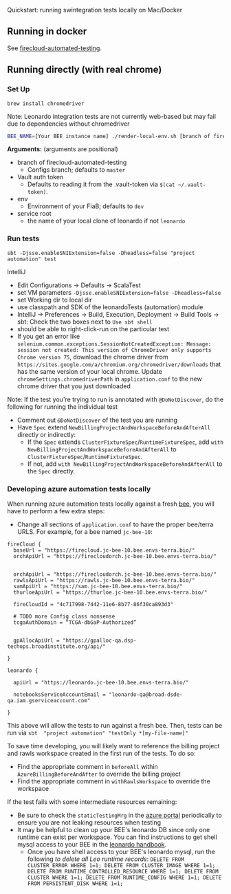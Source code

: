 Quickstart: running swintegration tests locally on Mac/Docker 

## Running in docker

See [firecloud-automated-testing](https://github.com/broadinstitute/firecloud-automated-testing).


## Running directly (with real chrome)

### Set Up

```
brew install chromedriver
```

Note: Leonardo integration tests are not currently web-based but may fail due to dependencies without chromedriver

```bash
BEE_NAME=[Your BEE instance name] ./render-local-env.sh [branch of firecloud-automated-testing] [vault token] [env] [service root]
```

**Arguments:** (arguments are positional)

* branch of firecloud-automated-testing
    * Configs branch; defaults to `master`
* Vault auth token
	* Defaults to reading it from the .vault-token via `$(cat ~/.vault-token)`.
* env
	* Environment of your FiaB; defaults to `dev`
* service root
    * the name of your local clone of leonardo if not `leonardo`
	
### Run tests

`sbt -Djsse.enableSNIExtension=false -Dheadless=false "project automation" test`

IntelliJ
- Edit Configurations -> Defaults -> ScalaTest
- set VM parameters `-Djsse.enableSNIExtension=false -Dheadless=false`
- set Working dir to local dir
- use classpath and SDK of the leonardoTests (automation) module
- IntelliJ -> Preferences -> Build, Execution, Deployment -> Build Tools -> sbt: Check the two boxes next to `Use sbt shell`
- should be able to right-click-run on the particular test
- If you get an error like `selenium.common.exceptions.SessionNotCreatedException: Message: session not created: This version of ChromeDriver only supports Chrome version 75`,
download the chrome driver from `https://sites.google.com/a/chromium.org/chromedriver/downloads` that has the same version of your local chrome. Update `chromeSettings.chromedriverPath`
in `application.conf` to the new chrome driver that you just downloaded

Note: If the test you're trying to run is annotated with `@DoNotDiscover`, do the following for running the individual test
- Comment out `@DoNotDiscover` of the test you are running
- Have `Spec` extend `NewBillingProjectAndWorkspaceBeforeAndAfterAll` directly or indirectly:
	- If the `Spec` extends `ClusterFixtureSpec`/`RuntimeFixtureSpec`, add `with NewBillingProjectAndWorkspaceBeforeAndAfterAll` to `ClusterFixtureSpec`/`RuntimeFixtureSpec`. 
	- If not, add `with NewBillingProjectAndWorkspaceBeforeAndAfterAll` to the `Spec` directly.

### Developing azure automation tests locally

When running azure automation tests locally against a fresh [bee](https://broadworkbench.atlassian.net/wiki/spaces/IA/pages/2839576631/How+to+BEE), you will have to perform a few extra steps:

- Change all sections of `application.conf` to have the proper bee/terra URLS. For example, for a bee named `jc-bee-10`:
```
fireCloud {
  baseUrl = "https://firecloud.jc-bee-10.bee.envs-terra.bio/"
  orchApiUrl = "https://firecloudorch.jc-bee-10.bee.envs-terra.bio/"


  orchApiUrl = "https://firecloudorch.jc-bee-10.bee.envs-terra.bio/"
  rawlsApiUrl = "https://rawls.jc-bee-10.bee.envs-terra.bio/"
  samApiUrl = "https://sam.jc-bee-10.bee.envs-terra.bio/"
  thurloeApiUrl = "https://thurloe.jc-bee-10.bee.envs-terra.bio/"

  fireCloudId = "4c717998-7442-11e6-8b77-86f30ca893d3"

  # TODO more Config class nonsense
  tcgaAuthDomain = “TCGA-dbGaP-Authorized”


  gpAllocApiUrl = "https://gpalloc-qa.dsp-techops.broadinstitute.org/api/"

}

leonardo {

  apiUrl = "https://leonardo.jc-bee-10.bee.envs-terra.bio/"

  notebooksServiceAccountEmail = "leonardo-qa@broad-dsde-qa.iam.gserviceaccount.com"

}
```

This above will allow the tests to run against a fresh bee. Then, tests can be run via `sbt  "project automation" "testOnly *[my-file-name]"`

To save time developing, you will likely want to reference the billing project and rawls workspace created in the first run of the tests.
To do so:
- Find the appropriate comment in `beforeAll` within `AzureBillingBeforeAndAfter` to override the billing project
- Find the appropriate comment in `withRawlsWorkspace` to override the workspace

If the test fails with some intermediate resources remaining:
- Be sure to check the `staticTestingMrg` in the [azure portal](https://portal.azure.com/#@azure.dev.envs-terra.bio/resource/subscriptions/f557c728-871d-408c-a28b-eb6b2141a087/resourceGroups/staticTestingMrg/overview) periodically to ensure you are not leaking resources when testing
- It may be helpful to clean up your BEE's leonardo DB since only one runtime can exist per workspace. You can find instructions to get shell mysql access to your BEE in the [leonardo handbook](https://broadworkbench.atlassian.net/wiki/spaces/IA/pages/2839576631/How+to+BEE#Connecting-to-your-BEE%E2%80%99s-databases).
  - Once you have shell access to your BEE's leonardo mysql, run the following *to delete all Leo runtime records*: `DELETE FROM CLUSTER_ERROR WHERE 1=1; DELETE FROM CLUSTER_IMAGE WHERE 1=1; DELETE FROM RUNTIME_CONTROLLED_RESOURCE WHERE 1=1; DELETE FROM CLUSTER WHERE 1=1; DELETE FROM RUNTIME_CONFIG WHERE 1=1; DELETE FROM PERSISTENT_DISK WHERE 1=1;`
